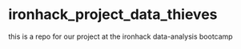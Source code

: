# ironhack_project_data_thieves
this is a repo for our project at the ironhack data-analysis bootcamp
